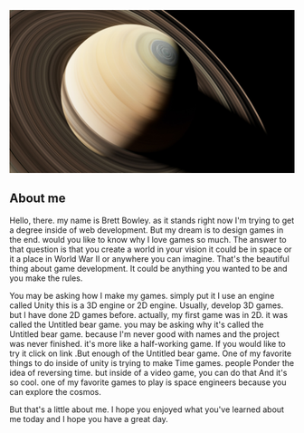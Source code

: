 ![img](img/img.jpg)

## About me

Hello, there. my name is Brett Bowley. as it stands right now I'm trying to get a degree inside of web development. But my dream is to design games in the end. would you like to know why I love games so much. The answer to that question is that you create a world in your vision it could be in space or it a place in World War II or anywhere you can imagine. That's the beautiful thing about game development. It could be anything you wanted to be and you make the rules.

You may be asking how I make my games. simply put it I use an engine called Unity this is a 3D engine or 2D engine. Usually, develop 3D games. but I have done 2D games before. actually, my first game was in 2D. it was called the Untitled bear game. you may be asking why it's called the Untitled bear game. because I'm never good with names and the project was never finished. it's more like a half-working game. If you would like to try it click on link .But enough of the Untitled bear game. One of my favorite things to do inside of unity is trying to make Time games. people Ponder the idea of reversing time. but inside of a video game, you can do that And it's so cool. one of my favorite games to play is space engineers because you can explore the cosmos.

But that's a little about me. I hope you enjoyed what you've learned about me today and I hope you have a great day.